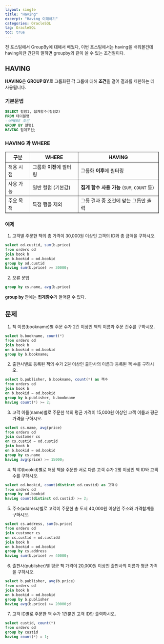 ```yaml
---
layout: single
title: "Having"
excerpt: "Having 이해하기"
categories: OracleSQL
tag: OracleSQL
toc: true
---
```


전 포스팅에서 GroupBy에 대해서 배웠다, 이번 포스팅에서는 having을 배워볼건데 
having이란 간단히 말하면 groupby와  같이 쓸 수 있는 조건절이다.

## HAVING
**HAVING**은 **GROUP BY**로 그룹화된 각 그룹에 대해 **조건**을 걸어 결과를 제한하는 데 사용됩니다.

### 기본문법
```sql
SELECT 컬럼1, 집계함수(컬럼2)
FROM 테이블명
--WHERE 조건
GROUP BY 컬럼1
HAVING 집계조건;

```

### HAVING 과 WHERE
<table border="1">
  <thead>
    <tr>
      <th>구분</th>
      <th>WHERE</th>
      <th>HAVING</th>
    </tr>
  </thead>
  <tbody>
    <tr>
      <td>적용 시점</td>
      <td>그룹화 <strong>이전</strong>에 필터링</td>
      <td>그룹화 <strong>이후</strong>에 필터링</td>
    </tr>
    <tr>
      <td>사용 가능</td>
      <td>일반 컬럼 (기본값)</td>
      <td><strong>집계 함수 사용 가능</strong> (<code>SUM</code>, <code>COUNT</code> 등)</td>
    </tr>
    <tr>
      <td>주요 목적</td>
      <td>특정 행을 제외</td>
      <td>그룹 결과 중 조건에 맞는 그룹만 출력</td>
    </tr>
  </tbody>
</table>

### 예제
1. 고객별 주문한 책의 총 가격이 30,000원 이상인 고객의 ID와 총 금액을 구하시오.
```sql
select od.custid, sum(b.price) 
from orders od
join book b
on b.bookid = od.bookid
group by od.custid 
having sum(b.price) >= 30000;
```
2. 오류 문법
```sql
group by cs.name, avg(b.price)
```
**group by** 안에는 **집계함수**가 들어갈 수 없다.

## 문제

1. 책 이름(bookname)별 주문 수가 2건 이상인 책의 이름과 주문 건수를 구하시오.
```sql
select b.bookname, count(*) 
from orders od
join book b
on b.bookid = od.bookid
group by b.bookname;
```

2. 출판사별로 등록된 책의 수가 2권 이상인 출판사의 이름과 등록된 책 수를 구하시오.
```sql
select b.publisher, b.bookname, count(*) as 책수
from orders od
join book b
on b.bookid = od.bookid
group by b.publisher, b.bookname
having count(*) >= 2;
```

3. 고객 이름(name)별로 주문한 책의 평균 가격이 15,000원 이상인 고객 이름과 평균 가격을 구하시오.
```sql
select cs.name, avg(price)
from orders od 
join customer cs
on cs.custid = od.custid
join book b
on b.bookid = od.bookid
group by cs.name
having avg(price) >= 15000;
```

4. 책 ID(bookid)별로 해당 책을 주문한 서로 다른 고객 수가 2명 이상인 책 ID와 고객 수를 구하시오.
```sql
select od.bookid, count(distinct od.custid) as 고객수
from orders od 
group by od.bookid
having count(distinct od.custid) >= 2;
```

5. 주소(address)별로 고객이 주문한 총 도서 40,000원 이상인 주소와  가격합계를 구하시오.
```sql
select cs.address, sum(b.price)
from orders od
join customer cs
on cs.custid = od.custidd
join book b
on b.bookid = od.bookid
group by cs.address
having sum(b.price) >= 40000;
```

6. 출판사(publisher)별 평균 책 가격이 20,000원 이상인 출판사의 이름과 평균 가격을 구하시오.
```sql
select b.publisher, avg(b.price)
from orders od
join book b
on b.bookid = od.bookid
group by b.publisher
having avg(b.price) >= 20000;d
```

7. 고객 ID별로 주문한 책 수가 1건뿐인 고객 ID만 출력하시오.
```sql
select custid, count(*)
from orders od
group by custid
having count(*) = 1;
```

